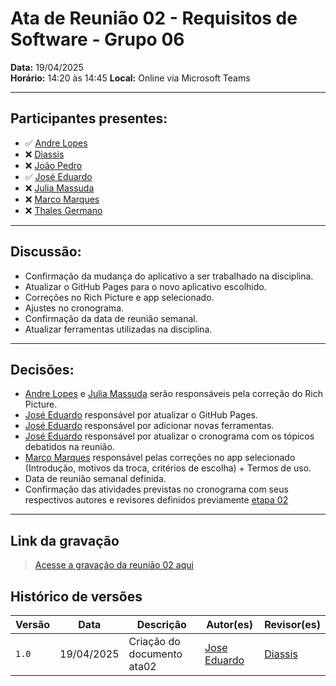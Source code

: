 # Ata de Reunião 02 - Requisitos de Software - Grupo 06

**Data:** 19/04/2025  
**Horário:** 14:20 às 14:45 
**Local:** Online via Microsoft Teams

---
## Participantes presentes:

- ✅ [Andre Lopes](https://github.com/andrewslopes)
- ❌ [Diassis](https://github.com/Diaxiz)
- ❌ [João Pedro](https://github.com/JpRodrigues2)
- ✅ [José Eduardo](https://github.com/jevprado)
- ❌ [Julia Massuda](https://github.com/JuliaReis18)
- ❌ [Marco Marques](https://github.com/marcomarquesdc)
- ❌ [Thales Germano](https://github.com/thalesgvl)

---

## Discussão:

- Confirmação da mudança do aplicativo a ser trabalhado na disciplina.
- Atualizar o GitHub Pages para o novo aplicativo escolhido.
- Correções no Rich Picture e app selecionado.
- Ajustes no cronograma.
- Confirmação da data de reunião semanal.
- Atualizar ferramentas utilizadas na disciplina.

---

## Decisões:

- [Andre Lopes](https://github.com/andrewslopes) e [Julia Massuda](https://github.com/JuliaReis18) serão responsáveis pela correção do Rich Picture.
- [José Eduardo](https://github.com/jevprado) responsável por atualizar o GitHub Pages. 
- [José Eduardo](https://github.com/jevprado) responsável por adicionar novas ferramentas.  
- [José Eduardo](https://github.com/jevprado) responsável por atualizar o cronograma com os tópicos debatidos na reunião.
- [Marco Marques](https://github.com/marcomarquesdc) responsável pelas correções no app selecionado (Introdução, motivos da troca, critérios de escolha) + Termos de uso.
- Data de reunião semanal definida.
- Confirmação das atividades previstas no cronograma com seus respectivos autores e revisores definidos previamente [etapa 02](https://requisitos-de-software.github.io/2025.1-Meu-INSS/planejamento/cronograma/#etapa-2)

---

## Link da gravação

> [Acesse a gravação da reunião 02 aqui](https://unbbr.sharepoint.com/sites/Requisitos-GRUPO06/Documentos%20Compartilhados/General/Recordings/Reuni%C3%A3o%20em%20_General_-20250419_152253-Grava%C3%A7%C3%A3o%20de%20Reuni%C3%A3o.mp4?web=1&referrer=Teams.TEAMS-ELECTRON&referrerScenario=MeetingChicletGetLink.view)

## Histórico de versões

Versão |   Data  | Descrição | Autor(es) | Revisor(es)
------ | ---- | ------ | ---------- | ----------
`1.0` | 19/04/2025 | Criação do documento ata02 | [Jose Eduardo](https://github.com/jevprado) | [Diassis](https://github.com/Diaxiz) |